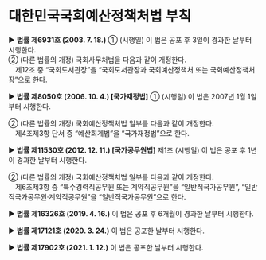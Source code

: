 # 대한민국국회예산정책처법 부칙

▶ **법률 제6931호 (2003. 7. 18.)**
① (시행일) 이 법은 공포 후 3일이 경과한 날부터 시행한다.  
② (다른 법률의 개정) 국회사무처법을 다음과 같이 개정한다.  
 제12조 중 “국회도서관장”을 “국회도서관장과 국회예산정책처 또는 국회예산정책처장”으로 한다.

▶ **법률 제8050호 (2006. 10. 4.) [국가재정법]**
① (시행일) 이 법은 2007년 1월 1일부터 시행한다.

② (다른 법률의 개정) 국회예산정책처법 일부를 다음과 같이 개정한다.  
 제4조제3항 단서 중 “예산회계법”을 “국가재정법”으로 한다.

▶ **법률 제11530호 (2012. 12. 11.) [국가공무원법]**
제1조 (시행일) 이 법은 공포 후 1년이 경과한 날부터 시행한다.

② (다른 법률의 개정) 국회예산정책처법 일부를 다음과 같이 개정한다.  
 제6조제3항 중 “특수경력직공무원 또는 계약직공무원”을 “일반직국가공무원”, “일반직국가공무원·계약직공무원”을 “일반직국가공무원”으로 한다.

▶ **법률 제16326호 (2019. 4. 16.)**
이 법은 공포 후 6개월이 경과한 날부터 시행한다.

▶ **법률 제17121호 (2020. 3. 24.)**
이 법은 공포한 날부터 시행한다.

▶ **법률 제17902호 (2021. 1. 12.)**
이 법은 공포한 날부터 시행한다.
